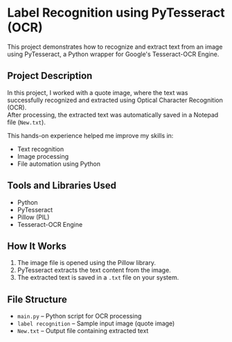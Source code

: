 # Label Recognition using PyTesseract (OCR)

This project demonstrates how to recognize and extract text from an image using PyTesseract, a Python wrapper for Google's Tesseract-OCR Engine.

## Project Description

In this project, I worked with a quote image, where the text was successfully recognized and extracted using Optical Character Recognition (OCR).  
After processing, the extracted text was automatically saved in a Notepad file (`New.txt`).

This hands-on experience helped me improve my skills in:
- Text recognition
- Image processing
- File automation using Python

## Tools and Libraries Used

- Python
- PyTesseract
- Pillow (PIL)
- Tesseract-OCR Engine

## How It Works

1. The image file is opened using the Pillow library.
2. PyTesseract extracts the text content from the image.
3. The extracted text is saved in a `.txt` file on your system.

## File Structure

- `main.py` – Python script for OCR processing
- `label recognition` – Sample input image (quote image)
- `New.txt` – Output file containing extracted text

